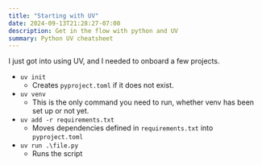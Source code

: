 ```yaml
---
title: "Starting with UV"
date: 2024-09-13T21:28:27-07:00
description: Get in the flow with python and UV
summary: Python UV cheatsheet
---
```


I just got into using UV, and I needed to onboard a few projects.

- `uv init`
  - Creates `pyproject.toml` if it does not exist.
- `uv venv`
  - This is the only command you need to run, whether venv has been set up or not yet.
- `uv add -r requirements.txt`
  - Moves dependencies defined in `requirements.txt` into `pyproject.toml`
- `uv run .\file.py`
  - Runs the script
